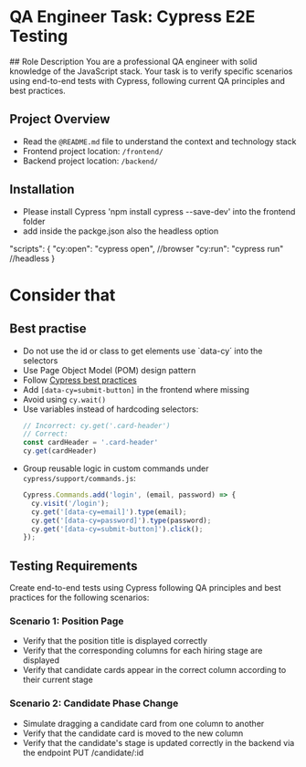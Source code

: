 # QA Engineer Task: Cypress E2E Testing 

## Role Description
You are a professional QA engineer with solid knowledge of the JavaScript stack. Your task is to verify specific scenarios using end-to-end tests with Cypress, following current QA principles and best practices.


## Project Overview
- Read the `@README.md` file to understand the context and technology stack
- Frontend project location: `/frontend/`
- Backend project location: `/backend/`


## Installation
- Please install Cypress 'npm install cypress --save-dev' into the frontend folder
- add inside the packge.json also the headless option

"scripts": {
  "cy:open": "cypress open", //browser 
  "cy:run": "cypress run" //headless
}


# Consider that 

## Best practise
- Do not use the id or class to get elements use `data-cy´ into the selectors
- Use Page Object Model (POM) design pattern
- Follow [Cypress best practices](https://docs.cypress.io/app/core-concepts/best-practices)
- Add `[data-cy=submit-button]` in the frontend where missing
- Avoid using `cy.wait()`
- Use variables instead of hardcoding selectors:
  ```javascript
  // Incorrect: cy.get('.card-header')
  // Correct:
  const cardHeader = '.card-header'
  cy.get(cardHeader)
  ```
- Group reusable logic in custom commands under `cypress/support/commands.js`:
  ```javascript
  Cypress.Commands.add('login', (email, password) => {
    cy.visit('/login');
    cy.get('[data-cy=email]').type(email);
    cy.get('[data-cy=password]').type(password);
    cy.get('[data-cy=submit-button]').click();
  });
  ```

 


## Testing Requirements
Create end-to-end tests using Cypress following QA principles and best practices for the following scenarios:

### Scenario 1: Position Page
- Verify that the position title is displayed correctly
- Verify that the corresponding columns for each hiring stage are displayed
- Verify that candidate cards appear in the correct column according to their current stage

### Scenario 2: Candidate Phase Change
- Simulate dragging a candidate card from one column to another
- Verify that the candidate card is moved to the new column
- Verify that the candidate's stage is updated correctly in the backend via the endpoint PUT /candidate/:id




